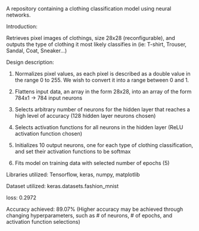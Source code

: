 A repository containing a clothing classification model using neural networks.

Introduction:

Retrieves pixel images of clothings, size 28x28 (reconfigurable), and outputs the type of clothing it most likely classifies in (ie: T-shirt, Trouser, Sandal, Coat, Sneaker...)

Design description:

1) Normalizes pixel values, as each pixel is described as a double value in the range 0 to 255. We wish to convert it into a range between 0 and 1.

2) Flattens input data, an array in the form 28x28, into an array of the form 784x1 -> 784 input neurons

3) Selects arbitrary number of neurons for the hidden layer that reaches a high level of accuracy (128 hidden layer neurons chosen)

4) Selects activation functions for all neurons in the hidden layer (ReLU activation function chosen)

5) Initializes 10 output neurons, one for each type of clothing classification, and set their activation functions to be softmax

6) Fits model on training data with selected number of epochs (5)

Libraries utilized: Tensorflow, keras, numpy, matplotlib

Dataset utilized: keras.datasets.fashion_mnist

loss: 0.2972

Accuracy achieved: 89.07% (Higher accuracy may be achieved through changing hyperparameters, such as # of neurons, # of epochs, and activation function selections)
